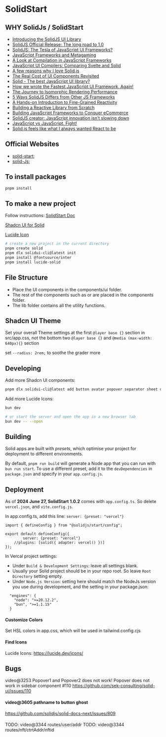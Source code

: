 # SolidStart

## WHY SolidJs / SolidStart
- [Introducing the SolidJS UI Library](https://dev.to/ryansolid/introducing-the-solidjs-ui-library-4mck)
- [SolidJS Official Release: The long road to 1.0](https://dev.to/ryansolid/solidjs-official-release-the-long-road-to-1-0-4ldd)
- [SolidJS: The Tesla of JavaScript UI Frameworks?](https://ryansolid.medium.com/solidjs-the-tesla-of-javascript-ui-frameworks-6a1d379bc05e)
- [JavaScript Frameworks and Metagaming](https://dev.to/this-is-learning/javascript-frameworks-and-metagaming-pb5)
- [A Look at Compilation in JavaScript Frameworks](https://dev.to/this-is-learning/a-look-at-compilation-in-javascript-frameworks-3caj)
- [JavaScript UI Compilers: Comparing Svelte and Solid](https://ryansolid.medium.com/javascript-ui-compilers-comparing-svelte-and-solid-cbcba2120cea)
- [A few reasons why I love Solid.js](https://dev.to/trusktr/a-few-reasons-why-i-love-solid-js-4036)
- [The Real Cost of UI Components Revisited](https://dev.to/this-is-learning/the-real-cost-of-ui-components-revisited-4d23)
- [Solid - The best JavaScript UI library?](https://areknawo.com/solid-the-best-javascript-ui-library/)
- [How we wrote the Fastest JavaScript UI Framework, Again!](https://levelup.gitconnected.com/how-we-wrote-the-fastest-javascript-ui-framework-again-db097ddd99b6)
- [The Journey to Isomorphic Rendering Performance](https://indepth.dev/posts/1324/the-journey-to-isomorphic-rendering-performance)
- [5 Ways SolidJS Differs from Other JS Frameworks](https://dev.to/ryansolid/5-ways-solidjs-differs-from-other-js-frameworks-1g63)
- [A Hands-on Introduction to Fine-Grained Reactivity](https://dev.to/ryansolid/a-hands-on-introduction-to-fine-grained-reactivity-3ndf)
- [Building a Reactive Library from Scratch](https://dev.to/ryansolid/building-a-reactive-library-from-scratch-1i0p)
- [Building JavaScript Frameworks to Conquer eCommerce](https://dev.to/this-is-learning/building-javascript-frameworks-to-conquer-ecommerce-3glc)
- [SolidJS creator: JavaScript innovation isn’t slowing down](https://www.infoworld.com/article/3626348/solidjs-creator-javascript-innovation-isnt-slowing-down.html)
- [JavaScript vs JavaScript. Fight!](https://dev.to/this-is-learning/javascript-vs-javascript-fight-53fa)
- [Solid.js feels like what I always wanted React to be](https://typeofnan.dev/solid-js-feels-like-what-i-always-wanted-react-to-be/)

## Official Websites
- [solid-start](https://www.solidjs.com/);
- [solid-Js](https://start.solidjs.com);

## To install packages
```bash
pnpm install
```
## To make a new project
Follow instructions:
[SolidStart Doc](https://docs.solidjs.com/solid-start/getting-started)

[Shadcn UI for Solid](https://www.solid-ui.com/docs/installation/solid-start)

[Lucide Icon](https://lucide.dev/guide/packages/lucide-solid)
```bash
# create a new project in the current directory
pnpm create solid
pnpm dlx solidui-cli@latest init
pnpm install @fontsource/inter
pnpm install lucide-solid
```

## File Structure
- Place the UI components in the components/ui folder.
- The rest of the components such as <PageHeader /> or <MainNav /> are placed in the components folder.
- The lib folder contains all the utility functions.

## Shadcn UI Theme
Set your overall Theme settings at the first `@layer base {}` section in src/app.css, not the bottom two `@layer base {}` and `@media (max-width: 640px){}` section

set `--radius: 2rem;` to soothe the grader more

## Developing
Add more Shadcn UI components:
```bash
pnpm dlx solidui-cli@latest add button avatar popover separator sheet drawer dialog number-field select text-field toast toggle flex card checkbox label
```

Add more Lucide Icons:


```bash
bun dev

# or start the server and open the app in a new browser tab
bun dev -- --open
```

## Building

Solid apps are built with _presets_, which optimise your project for deployment to different environments.

By default, `pnpm run build` will generate a Node app that you can run with `bun run start`. To use a different preset, add it to the `devDependencies` in `package.json` and specify in your `app.config.js`.

## Deployment
As of **2024 June 27, SolidStart 1.0.2** comes with `app.config.ts`. So delete `vercel.json`, and `vite.config.js`.

In app.config.ts, add this line: `server: {preset: "vercel"}`

```
import { defineConfig } from "@solidjs/start/config";

export default defineConfig({
		server: {preset: "vercel"}
	//plugins: [solid({ adapter: vercel() })]
});
```

In Vercal project settings:
- Under `Build & Development Settings`: leave all settings blank.
- Usually your Solid project should be in your repo root. So leave `Root Directory` setting empty.
- Under `Node.js Version`: setting here should match the NodeJs version you use during development, and the setting in your package.json:
```
  "engines": {
    "node": ">=20.12.2",
    "bun", ">=1.1.15"
  }
```

#### Customize Colors
Set HSL colors in app.css, which will be used in tailwind.config.cjs

#### Find Icons
Lucide Icons: https://lucide.dev/icons/

## Bugs
video@3253 Popover1 and Popover2 does not work!
Popover does not work in sidebar component #110 
https://github.com/sek-consulting/solid-ui/issues/110

#### video@3605 pathname to button ghost
https://github.com/solidjs/solid-docs-next/issues/809

#### 
TODO: video@3344 routes/user/addr
TODO: video@3344 routes/nft/ctrtAddr/nftid
